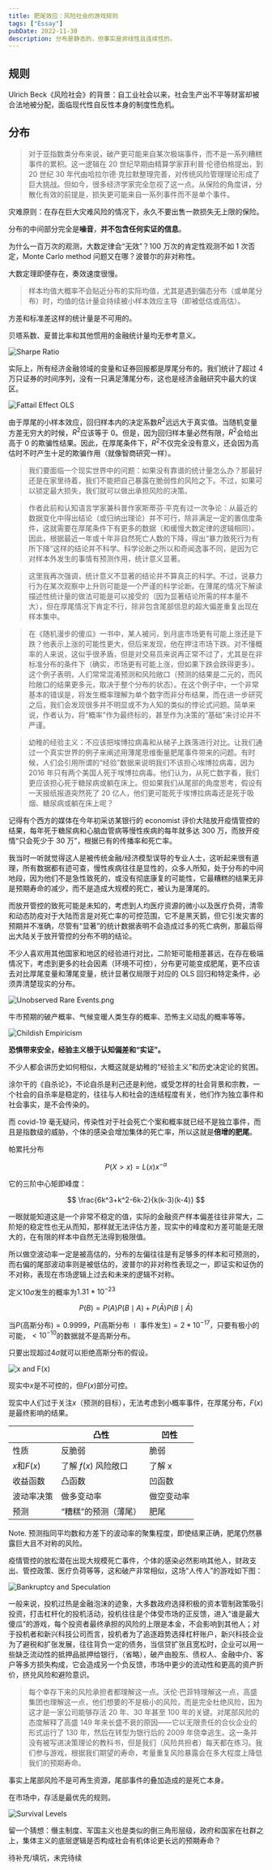 ```yaml
---
title: 肥尾效应：风险社会的游戏规则
tags: ["Essay"]
pubDate: 2022-11-30
description: 分布是静态的，但事实是非线性且连续性的。
---
```


## 规则

Ulrich Beck《风险社会》的背景：自工业社会以来，社会生产出不平等财富却被合法地被分配，面临现代性自反性本身的制度性危机。

## 分布

> 对于亚指数类分布来说，破产更可能来自某次极端事件，而不是一系列糟糕事件的累积。这一逻辑在 20 世纪早期由精算学家菲利普·伦德伯格提出，到 20 世纪 30 年代由哈拉尔德·克拉默整理完善，对传统风险管理理论形成了巨大挑战。但如今，很多经济学家完全忽视了这一点。从保险的角度讲，分散化有效的前提是，损失更可能来自一系列事件而不是单个事件。

灾难原则：在存在巨大灾难风险的情况下，永久不要出售一款损失无上限的保险。

分布的中间部分完全是**噪音**，**并不包含任何实证的信息**。

为什么一百万次的观测，大数定律会“无效”？100 万次的肯定性观测不如 1 次否定，Monte Carlo method 问题又在哪？波普尔的非对称性。

大数定理即便存在，奏效速度很慢。

> 样本均值大概率不会贴近分布的实际均值，尤其是遇到偏态分布（或单尾分布）时，均值的估计量会持续被小样本效应主导（即被低估或高估）。

方差和标准差这样的统计量是不可用的。

贝塔系数、夏普比率和其他惯用的金融统计量均无参考意义。

![Sharpe Ratio](/static/images/Sharpe-Ratio.png)

实际上，所有经济金融领域的变量和证券回报都是厚尾分布的。我们统计了超过 4 万只证券的时间序列，没有一只满足薄尾分布，这也是经济金融研究中最大的误区。

![Fattail Effect OLS](/static/images/Fattail-Effect-OLS.png)

由于厚尾的小样本效应，回归样本内的决定系数$R^2$远远大于真实值。当随机变量方差无穷大的时候，$R^2$应该等于 0。但是，因为回归样本量必然有限，$R^2$会给出高于 0 的欺骗性结果。因此，在厚尾条件下，$R^2$不仅完全没有意义，还会因为高估时不时产生十足的欺骗作用（就像智商研究一样）。

> 我们要面临一个现实世界中的问题：如果没有靠谱的统计量怎么办？那最好还是在家里待着，我们不能把自己暴露在脆弱性的风险之下。不过，如果可以锁定最大损失，我们就可以做出承担风险的决策。

> 作者此前和认知语言学家兼科普作家斯蒂芬·平克有过一次争论：从最近的数据变化中得出结论（或归纳出理论）并不可行，除非满足一定的置信度条件，这就需要在厚尾条件下有更多的数据（和缓慢大数定律的逻辑相同）。因此，根据最近一年或十年非自然死亡人数的下降，得出“暴力致死行为有所下降”这样的结论并不科学。科学论断之所以和奇闻逸事不同，是因为它对样本外发生的事情有预测作用，统计意义显著。

> 这里我再次强调，统计意义不显著的结论并不算真正的科学。不过，说暴力行为在某次观察中上升则可能是一个严谨的科学论断。在薄尾的情况下解读描述性统计量的做法可能是可以接受的（因为显著结论所需的样本量不大），但在厚尾情况下肯定不行，除非包含尾部信息的超大偏差重复出现在样本集中。

> 在《随机漫步的傻瓜》一书中，某人被问，到月底市场更有可能上涨还是下跌？他表示上涨的可能性更大，但后来发现，他在押注市场下跌。对不懂概率的人来说，这似乎很矛盾，但是对交易员来说再正常不过了，尤其是在非标准分布的条件下（确实，市场更有可能上涨，但如果下跌会跌得更多）。这个例子表明，人们常常混淆预测和风险敞口（预测的结果是二元的，而风险敞口的结果更多元，取决于整个分布的状态）。在这个例子中，一个非常基本的错误是，将发生概率理解为单个数字而非分布结果，而在进一步研究之后，我们会发现很多并不明显或不为人知的类似的悖论式问题。简单来说，作者认为，将“概率”作为最终标的，甚至作为决策的“基础”来讨论并不严谨。

> 幼稚的经验主义：不应该把埃博拉病毒和从梯子上跌落进行对比。让我们通过一个真实世界的例子来阐述用薄尾思维衡量肥尾事件带来的问题。有时候，人们会引用所谓的“经验”数据来说明我们不该担心埃博拉病毒，因为 2016 年只有两个美国人死于埃博拉病毒。他们认为，从死亡数字看，我们更应该担心死于糖尿病或躺在床上。但如果我们从尾部的角度思考，假设有一天报纸报道突然死了 20 亿人，他们更可能死于埃博拉病毒还是死于吸烟、糖尿病或躺在床上呢？

记得有个西方的媒体在今年初采访某银行的 economist 评价大陆放开疫情管控的结果，每年死于糖尿病和心脑血管病等慢性疾病的每年就多达 300 万，而放开疫情“只会死少于 30 万”，根据已有的传播率和死亡率。

我当时一听就觉得这人是被传统金融/经济模型误导的专业人士，这听起来很有道理，所有数据都有迹可查，慢性疾病往往是显性的，众多人所知，处于分布的中间地段，因为他们不是急性致死的，或没有彻底康复的可能性，它最糟糕的结果无非是预期寿命的减少，而不是造成大规模的死亡，被认为是薄尾的。

而放开管控的致死可能是未知的，考虑到人均医疗资源的微小以及医疗负荷，清零和动态防疫对于大陆而言是对死亡率的可控范围，它不是黑天鹅，但它引发灾害的预期并不准确，尽管有“显著”的统计数据表明不会造成过多的死亡病例，那最后得出大陆关于放开管控的分布不明的结论。

不少人喜欢用其他国家和地区的经验进行对比，二阶矩可能相差甚远，在存在极端情况下，考虑到更多的社会因素（环境不可控），分布更可能变成肥尾，更不应该去对比厚尾变量和薄尾变量，统计显著仅局限于对应的 OLS 回归和特定条件，必须弄清楚现实的分布。

![Unobserved Rare Events.png](/static/images/Unobserved-Rare-Events.png)

牛市预期的破产概率、气候变暖人类生存的概率、恐怖主义动乱的概率等等。

![Childish Empiricism](/static/images/Childish-Empiricism.png)

**恐惧带来安全，经验主义根于认知偏差和“实证”。**

不少人都会讲历史如何相似，大概这就是幼稚的“经验主义”和历史决定论的贫困。

涂尔干的《自杀论》，不论自杀是利己还是利他，或受怎样的社会背景和宗教，一个社会的自杀率是稳定的，往往与人和社会的连结程度有关，他们作为独立事件和社会事实，是不会传染的。

而 covid-19 毫无疑问，传染性对于社会死亡个案和概率就已经不是独立事件，而且是指数级的威胁，个体的感染会增加集体的死亡率，所以这就是**倍增的肥尾**。

帕累托分布

$$
P(X>x)=L(x)x^{-\alpha}
$$

它的三阶中心矩即峰度：

$$
\frac{6k^3+k^2-6k-2}{k(k-3)(k-4)}
$$

一眼就能知道这是一个非常不稳定的值，实际的金融资产样本偏差往往非常大，二阶矩的稳定性也无从而知，那样就无法评估方差，现实中的峰度和方差可能是无限大的，在有限的样本中自然无法得到极限值。

所以做空波动率一定是被高估的，分布的左偏往往是有足够多的样本和可预测的，而右偏的尾部波动率则是被低估的，波普尔的非对称性表现之一，即证实和证伪的不对称，表现在市场逻辑上过去和未来的逻辑不对称。

定义$10\sigma$发生的概率为$1.31*10^{-23}$

$$
P(B) = P(A)P(B\mid A) + P(\bar{A})P(B\mid \bar{A})
$$

当$P(\text{高斯分布}) = 0.9999$，$P(\text{高斯分布} \mid \text{事件发生}) = 2*10^{-17}$，只要有极小的可能，$<10^{-10}$的数据就不是高斯分布。

只要出现超过$4\sigma$就可以拒绝高斯分布的假设。

![x and F(x)](/static/images/x-and-Fx.png)

现实中$x$是不可控的，但$F(x)$部分可控。

现实中人们过于关注$x$（预测的目标），无法考虑到小概率事件，在厚尾分布，$F(x)$是最终影响的结果。

|             | 凸性                 | 凹性       |
| ----------- | -------------------- | ---------- |
| 性质        | 反脆弱               | 脆弱       |
| $x$和$F(x)$ | 了解 $f(x)$ 风险敞口 | 了解 x     |
| 收益函数    | 凸函数               | 凹函数     |
| 波动率决策  | 做多变动率           | 做空变动率 |
| 预测        | “糟糕”的预测（薄尾） | 肥尾       |

Note. 预测指同平均数和方差下的波动率的聚集程度，即使结果正确，肥尾仍然暴露巨大且不对称的风险。

疫情管控的放松潜在出现大规模死亡事件，个体的感染必然影响其他人，财政支出、管控政策、医疗负荷等等，这和破产非常相似，这场“人传人”的游戏如下图：

![Bankruptcy and Speculation](/static/images/Bankruptcy-and-Speculation.png)

一般来说，投机过热是金融泡沫的迹象，大多数政府选择积极的资本管制政策吸引投资，打击杠杆化的投机活动，投机往往是个体受市场的正反馈，进入“谁是最大傻瓜”的游戏，每个投资者最终承担的风险的上限是本金，不会影响到其他人；对于投机者和新兴科技公司而言，投机者为了追逐趋势选择杠杆账户，新兴科技企业为了避税和扩张发展，往往背负一定的债务，当信贷扩张且宽松时，企业可以用一些缺乏流动性的抵押品抵押给银行，（省略），破产由股东、债权人、金融中介、客户等多方损失构成，它会造成另一个负反馈，市场中更少的流动性和更高的资产折价，挤兑风险和避险意识。

> 每个幸存下来的风险承担者都理解这一点。沃伦·巴菲特理解这一点，高盛集团也理解这一点，他们想要的不是极小的风险，而是完全杜绝风险，因为这才是一家公司能够存活 20 年、30 年甚至 100 年的关键。对尾部风险的态度解释了高盛 149 年来长盛不衰的原因——它以无限责任的合伙企业的形式运行了 130 年，然后在转型为银行后的 2009 年侥幸逃生。这一条并没有被写进决策理论的教科书，但是我们（风险共担者）每天都在练习。我们参与游戏，根据我们期望的寿命，考量重复风险暴露会在多大程度上降低我们的预期寿命。

事实上尾部风险不是可再生资源，尾部事件的叠加造成的是死亡本身。

在市场中，存活是最优先的规则。

![Survival Levels](/static/images/Survival-Levels.png)

留一个猜想：僭主制度、军国主义也是类似的倒三角形层级，政府和国家在社群之上，集体主义的底层逻辑是否构成社会有机体论更长远的预期寿命？

待补充/填坑，未完待续

